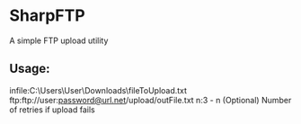 # SharpFTP

A simple FTP upload utility

## Usage:

infile:C:\\Users\\User\\Downloads\\fileToUpload.txt ftp:ftp://user:password@url.net/upload/outFile.txt n:3
    - n (Optional) Number of retries if upload fails